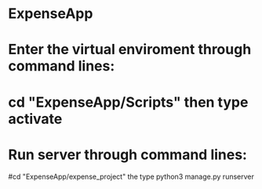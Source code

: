 # ExpenseApp

# Enter the virtual enviroment through command lines:
  # cd "ExpenseApp/Scripts" then type activate
 
# Run server through command lines:
   #cd "ExpenseApp/expense_project" the type python3 manage.py runserver
